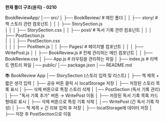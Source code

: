**현재 폴더 구조(윤지) - 0210**

BookReviewApp/
│── src/
│   ├── BookReview/          # 메인 폴더
│   │   ├── story/           # 책 스토리 관련 컴포넌트
│   │   │   ├── StorySection.js  
│   │   │   ├── StorySection.css
│   │   ├── post/            # 독서 기록 관련 컴포넌트
│   │   │   ├── PostSection.js  
│   │   │   ├── PostSection.css  
│   │   │   ├── PostItem.js
│   │   ├── Pages/           # 페이지별 컴포넌트
│   │   │   ├── WritePost.js
│   │   ├── BookReview.js    # 전체 관리하는 메인 컴포넌트
│   │   ├── BookReview.css
│   ├── App.js               # 라우팅을 관리하는 파일
│   ├── index.js             # 리액트 엔트리 파일
│── public/
│── package.json
│── README.md

📚 BookReview App
│── StorySection (스토리 입력 및 리스트)
│   ├── 책 제목 + 짧은 생각 입력
│   ├── 공유 버튼 클릭 시 localStorage 저장
│   ├── 저장된 스토리 목록 표시
│   ├── 삭제 버튼으로 특정 스토리 삭제
│
│── PostSection (독서 기록 관리)
│   ├── "독서 기록 추가" 버튼 → WritePost 이동
│   ├── 저장된 독서 기록 목록 카드 형태로 표시
│   ├── 삭제 버튼으로 특정 기록 삭제
│
│── WritePost (긴 독서 기록 작성)
│   ├── 책 제목 + 긴 리뷰 입력 후 저장
│   ├── localStorage에 데이터 저장
│   ├── 저장 후 PostSection으로 이동
